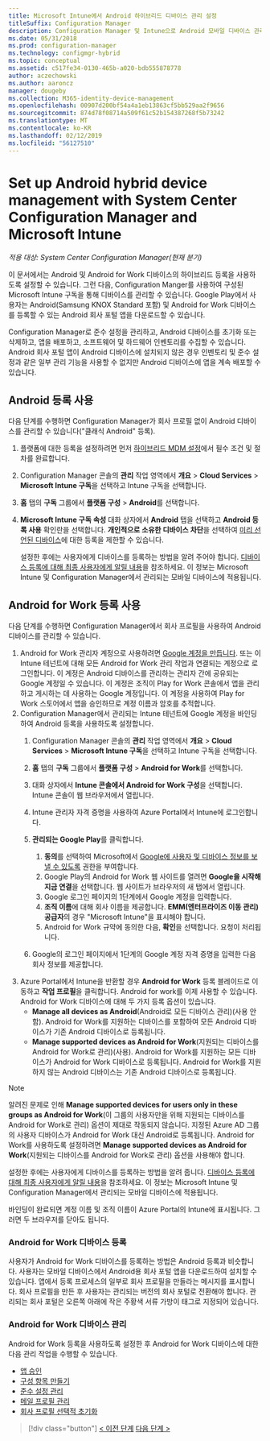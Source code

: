 ```yaml
---
title: Microsoft Intune에서 Android 하이브리드 디바이스 관리 설정
titleSuffix: Configuration Manager
description: Configuration Manager 및 Intune으로 Android 모바일 디바이스 관리 준비
ms.date: 05/31/2018
ms.prod: configuration-manager
ms.technology: configmgr-hybrid
ms.topic: conceptual
ms.assetid: c517fe34-0130-465b-a020-bdb555878778
author: aczechowski
ms.author: aaroncz
manager: dougeby
ms.collection: M365-identity-device-management
ms.openlocfilehash: 00907d200bf54a4a1eb13863cf5bb529aa2f9656
ms.sourcegitcommit: 874d78f08714a509f61c52b154387268f5b73242
ms.translationtype: MT
ms.contentlocale: ko-KR
ms.lasthandoff: 02/12/2019
ms.locfileid: "56127510"
---
```

# <a name="set-up-android-hybrid-device-management-with-system-center-configuration-manager-and-microsoft-intune"></a>Set up Android hybrid device management with System Center Configuration Manager and Microsoft Intune

*적용 대상: System Center Configuration Manager(현재 분기)*

이 문서에서는 Android 및 Android for Work 디바이스의 하이브리드 등록을 사용하도록 설정할 수 있습니다. 그런 다음, Configuration Manger를 사용하여 구성된 Microsoft Intune 구독을 통해 디바이스를 관리할 수 있습니다. Google Play에서 사용자는 Android(Samsung KNOX Standard 포함) 및 Android for Work 디바이스를 등록할 수 있는 Android 회사 포털 앱을 다운로드할 수 있습니다.

Configuration Manager로 준수 설정을 관리하고, Android 디바이스를 초기화 또는 삭제하고, 앱을 배포하고, 소프트웨어 및 하드웨어 인벤토리를 수집할 수 있습니다. Android 회사 포털 앱이 Android 디바이스에 설치되지 않은 경우 인벤토리 및 준수 설정과 같은 일부 관리 기능을 사용할 수 없지만 Android 디바이스에 앱을 계속 배포할 수 있습니다.  



## <a name="enable-android-enrollment"></a>Android 등록 사용  
다음 단계를 수행하면 Configuration Manager가 회사 프로필 없이 Android 디바이스를 관리할 수 있습니다("클래식 Android" 등록).

1. 플랫폼에 대한 등록을 설정하려면 먼저 [하이브리드 MDM 설정](setup-hybrid-mdm.md)에서 필수 조건 및 절차를 완료합니다.  
2. Configuration Manager 콘솔의 **관리** 작업 영역에서 **개요** > **Cloud Services** > **Microsoft Intune 구독**을 선택하고 Intune 구독을 선택합니다.  
3. **홈** 탭의 **구독** 그룹에서 **플랫폼 구성** > **Android**를 선택합니다.  
4. **Microsoft Intune 구독 속성** 대화 상자에서 **Android** 탭을 선택하고 **Android 등록 사용** 확인란을 선택합니다. **개인적으로 소유한 디바이스 차단**을 선택하여 [미리 선언된 디바이스](predeclare-devices-with-hardware-id.md)에 대한 등록을 제한할 수 있습니다.

   설정한 후에는 사용자에게 디바이스를 등록하는 방법을 알려 주어야 합니다. [디바이스 등록에 대해 최종 사용자에게 알릴 내용](/intune/end-user-educate)을 참조하세요. 이 정보는 Microsoft Intune 및 Configuration Manager에서 관리되는 모바일 디바이스에 적용됩니다.



## <a name="enable-android-for-work-enrollment"></a>Android for Work 등록 사용
다음 단계를 수행하면 Configuration Manager에서 회사 프로필을 사용하여 Android 디바이스를 관리할 수 있습니다.

1. Android for Work 관리자 계정으로 사용하려면 [Google 계정을 만듭니다](https://accounts.google.com/SignUp). 또는 이 Intune 테넌트에 대해 모든 Android for Work 관리 작업과 연결되는 계정으로 로그인합니다. 이 계정은 Android 디바이스를 관리하는 관리자 간에 공유되는 Google 계정일 수 있습니다. 이 계정은 조직이 Play for Work 콘솔에서 앱을 관리하고 게시하는 데 사용하는 Google 계정입니다. 이 계정을 사용하여 Play for Work 스토어에서 앱을 승인하므로 계정 이름과 암호를 추적합니다.
2. Configuration Manager에서 관리되는 Intune 테넌트에 Google 계정을 바인딩하여 Android 등록을 사용하도록 설정합니다.
   1. Configuration Manager 콘솔의 **관리** 작업 영역에서 **개요** > **Cloud Services** > **Microsoft Intune 구독**을 선택하고 Intune 구독을 선택합니다.
   2. **홈** 탭의 **구독** 그룹에서 **플랫폼 구성** > **Android for Work**를 선택합니다.
   3. 대화 상자에서 **Intune 콘솔에서 Android for Work 구성**을 선택합니다. Intune 콘솔이 웹 브라우저에서 열립니다.
   4. Intune 관리자 자격 증명을 사용하여 Azure Portal에서 Intune에 로그인합니다.
   5. **관리되는 Google Play**를 클릭합니다. 
       1. **동의**를 선택하여 Microsoft에서 [Google에 사용자 및 디바이스 정보를 보낼 수 있도록](/intune/data-intune-sends-to-google) 권한을 부여합니다.
       2. Google Play의 Android for Work 웹 사이트를 열려면 **Google을 시작해 지금 연결**을 선택합니다. 웹 사이트가 브라우저의 새 탭에서 열립니다.
       3. Google 로그인 페이지의 1단계에서 Google 계정을 입력합니다.
       4. **조직 이름**에 대해 회사 이름을 제공합니다. **EMM(엔터프라이즈 이동 관리) 공급자**의 경우 "Microsoft Intune"을 표시해야 합니다. 
       5. Android for Work 규약에 동의한 다음, **확인**을 선택합니다. 요청이 처리됩니다.

   6. Google의 로그인 페이지에서 1단계의 Google 계정 자격 증명을 입력한 다음 회사 정보를 제공합니다.
3. Azure Portal에서 Intune을 반환할 경우 **Android for Work** 등록 블레이드로 이동하고 **작업 프로필**을 클릭합니다. Android for work를 이제 사용할 수 있습니다. Android for Work 디바이스에 대해 두 가지 등록 옵션이 있습니다.
   - **Manage all devices as Android**(Android로 모든 디바이스 관리)(사용 안 함). Android for Work를 지원하는 디바이스를 포함하여 모든 Android 디바이스가 기존 Android 디바이스로 등록됩니다.
   - **Manage supported devices as Android for Work**(지원되는 디바이스를 Android for Work로 관리)(사용). Android for Work를 지원하는 모든 디바이스가 Android for Work 디바이스로 등록됩니다. Android for Work를 지원하지 않는 Android 디바이스는 기존 Android 디바이스로 등록됩니다.

> [!NOTE]
> 알려진 문제로 인해 **Manage supported devices for users only in these groups as Android for Work**(이 그룹의 사용자만을 위해 지원되는 디바이스를 Android for Work로 관리) 옵션이 제대로 작동되지 않습니다. 지정된 Azure AD 그룹의 사용자 디바이스가 Android for Work 대신 Android로 등록됩니다. Android for Work를 사용하도록 설정하려면 **Manage supported devices as Android for Work**(지원되는 디바이스를 Android for Work로 관리) 옵션을 사용해야 합니다.


설정한 후에는 사용자에게 디바이스를 등록하는 방법을 알려 줍니다. [디바이스 등록에 대해 최종 사용자에게 알릴 내용](/intune/end-user-educate)을 참조하세요. 이 정보는 Microsoft Intune 및 Configuration Manager에서 관리되는 모바일 디바이스에 적용됩니다.

바인딩이 완료되면 계정 이름 및 조직 이름이 Azure Portal의 Intune에 표시됩니다. 그러면 두 브라우저를 닫아도 됩니다.

### <a name="enroll-an-android-for-work-device"></a>Android for Work 디바이스 등록
사용자가 Android for Work 디바이스를 등록하는 방법은 Android 등록과 비슷합니다. 사용자는 모바일 디바이스에서 Android용 회사 포털 앱을 다운로드하여 설치할 수 있습니다. 앱에서 등록 프로세스의 일부로 회사 프로필을 만들라는 메시지를 표시합니다. 회사 프로필을 만든 후 사용자는 관리되는 버전의 회사 포털로 전환해야 합니다. 관리되는 회사 포털은 오른쪽 아래에 작은 주황색 서류 가방이 태그로 지정되어 있습니다.

### <a name="manage-android-for-work-devices"></a>Android for Work 디바이스 관리
Android for Work 등록을 사용하도록 설정한 후 Android for Work 디바이스에 대한 다음 관리 작업을 수행할 수 있습니다.
- [앱 승인](/sccm/mdm/deploy-use/creating-android-applications#approve-and-deploy-android-for-work-apps)
- [구성 항목 만들기](/sccm/mdm/deploy-use/create-configuration-items-for-android-for-work-devices-managed-without-the-client)
- [준수 설정 관리](/sccm/mdm/deploy-use/create-configuration-items-for-android-for-work-devices-managed-without-the-client)
- [메일 프로필 관리](/sccm/mdm/deploy-use/create-exchange-activesync-profiles)
- [회사 프로필 선택적 초기화](/sccm/mdm/deploy-use/wipe-lock-reset-devices#selective-wipe)

> [!div class="button"]
> [< 이전 단계](create-service-connection-point.md)  [다음 단계 >](set-up-additional-management.md)
